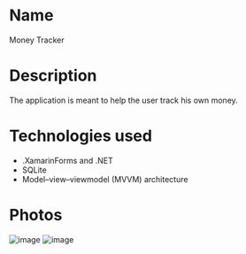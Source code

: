 # Name
Money Tracker

# Description

The application is meant to help the user track his own money.

# Technologies used
- .XamarinForms and .NET 
-  SQLite
-  Model–view–viewmodel (MVVM) architecture

# Photos

![image](https://user-images.githubusercontent.com/77210765/214928745-d3f82d98-1684-417e-9d46-1f949c3c9630.png)
![image](https://user-images.githubusercontent.com/77210765/214928951-74ef7e28-713b-4e09-8372-a011f171f2e4.png)
